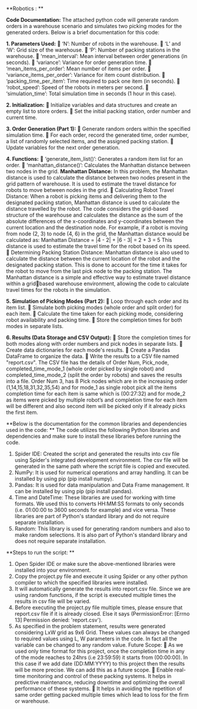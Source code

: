 **Robotics : **

**Code Documentation:**
The attached python code will generate random orders in a warehouse scenario and 
simulates two picking modes for the generated orders. Below is a brief documentation for this 
code: 

**1. Parameters Used:**
 ‘N’: Number of robots in the warehouse. 
 ‘L’ and ‘W’: Grid size of the warehouse. 
 ‘P’: Number of packing stations in the warehouse. 
 ‘mean_interval’: Mean interval between order generations (in seconds). 
 ‘variance’: Variance for order generation time. 
 ‘mean_items_per_order’: Mean number of items per order. 
 ‘variance_items_per_order’: Variance for item count distribution. 
 ‘packing_time_per_item’: Time required to pack one item (in seconds). 
 ‘robot_speed’: Speed of the robots in meters per second. 
 ‘simulation_time’: Total simulation time in seconds (1 hour in this case). 

**2. Initialization:**
 Initialize variables and data structures and create an empty list to store orders. 
 Set the initial packing station, order number and current time. 

**3. Order Generation (Part 1):**
 Generate random orders within the specified simulation time. 
 For each order, record the generated time, order number, a list of randomly selected 
items, and the assigned packing station. 
 Update variables for the next order generation. 

**4. Functions:**
 ‘generate_item_list()’: Generates a random item list for an order. 
 ‘manhattan_distance()’: Calculates the Manhattan distance between two nodes in the 
grid. 
**Manhattan Distance:**
In this problem, the Manhattan distance is used to calculate the distance between two 
nodes present in the grid pattern of warehouse. It is used to estimate the travel distance for 
robots to move between nodes in the grid. 
 Calculating Robot Travel Distance: 
When a robot is picking items and delivering them to the designated packing station, 
Manhattan distance is used to calculate the distance travelled by the robot. The code 
considers the grid-based structure of the warehouse and calculates the distance as the sum 
of the absolute differences of the x-coordinates and y-coordinates between the current location 
and the destination node. 
For example, if a robot is moving from node (2, 3) to node (4, 6) in the grid, the Manhattan 
distance would be calculated as:
Manhattan Distance = |4 - 2| + |6 - 3| = 2 + 3 = 5
This distance is used to estimate the travel time for the robot based on its speed.
 Determining Packing Station Distance: 
Manhattan distance is also used to calculate the distance between the current location of 
the robot and the designated packing station. This is done to account for the time it takes for 
the robot to move from the last pick node to the packing station.
The Manhattan distance is a simple and effective way to estimate travel distance within a gridbased warehouse environment, allowing the code to calculate travel times for the robots in the 
simulation.

**5. Simulation of Picking Modes (Part 2):**
 Loop through each order and its item list.
 Simulate both picking modes (whole order and split order) for each item.
 Calculate the time taken for each picking mode, considering robot availability and 
packing time.
 Store the completion times for both modes in separate lists.

**6. Results (Data Storage and CSV Output):**
 Store the completion times for both modes along with order numbers and pick nodes 
in separate lists.
 Create data dictionaries for each mode's results.
 Create a Pandas DataFrame to organize the data.
 Write the results to a CSV file named "report.csv".
The CSV file has the details of Order Num, Pick_node, completed_time_mode_1 (whole 
order picked by single robot) and completed_time_mode_2 (split the order by robots) and 
saves the results into a file. 
Order Num 3, has 8 Pick nodes which are in the increasing order (1,14,15,18,31,32,35,54) 
and for mode_1 as single robot pick all the items completion time for each item is same which 
is (00:27:32) and for mode_2 as items were picked by multiple robot’s and completion time for 
each item will be different and also second item will be picked only if it already picks the first 
item.

**Below is the documentation for the common libraries and dependencies used in the 
code: **
The code utilizes the following Python libraries and dependencies and make sure to install 
these libraries before running the code. 
1. Spider IDE: Created the script and generated the results into csv file using Spider's 
integrated development environment. The csv file will be generated in the same path 
where the script file is copied and executed. 
2. NumPy: It is used for numerical operations and array handling. It can be installed by using 
pip (pip install numpy). 
3. Pandas: It is used for data manipulation and Data Frame management. It can be installed 
by using pip (pip install pandas). 
4. Time and DateTime: These libraries are used for working with time formats. We used this 
to converts HH:MM:SS formats to only seconds (i.e. 01:00:00 to 3600 seconds for 
example) and vice versa. These libraries are part of Python's standard library and do not 
require separate installation. 
5. Random: This library is used for generating random numbers and also to make random 
selections. It is also part of Python's standard library and does not require separate 
installation.

**Steps to run the script: **
1. Open Spider IDE or make sure the above-mentioned libraries were installed into your 
environment. 
2. Copy the project.py file and execute it using Spider or any other python compiler to which 
the specified libraries were installed. 
3. It will automatically generate the results into report.csv file. Since we are using random 
functions, if the script is executed multiple times the results in csv file will be varied. 
4. Before executing the project.py file multiple times, please ensure that report.csv file if it is 
already closed. Else it says (PermissionError: [Errno 13] Permission denied: 'report.csv'). 
5. As specified in the problem statement, results were generated considering LxW grid as 
9x6 Grid. These values can always be changed to required values using L, W parameters 
in the code. In fact all the variable can be changed to any random value. 
Future Scope: 
 As we used only time format for this project, once the completion time in any of the mode 
reaches to 24hrs (i.e 23:59:59) it starts from (00:00:00). In this case if we add date 
(DD:MM:YYYY) to this project then the results will be more precise. We can add this as a 
future scope. 
 Enable real-time monitoring and control of these packing systems. It helps in predictive 
maintenance, reducing downtime and optimizing the overall performance of these 
systems. 
 It helps in avoiding the repetition of same order getting packed multiple times which lead 
to loss for the firm or warehouse.
